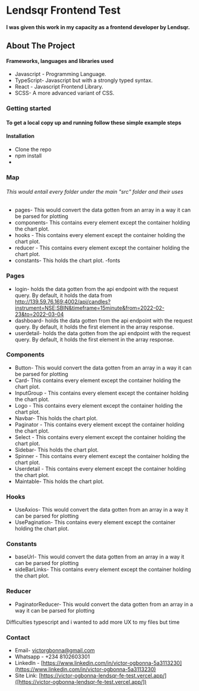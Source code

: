 # Lendsqr Frontend Test
#### I was given this work in my capacity as a frontend developer by Lendsqr.

## About The Project
#### Frameworks, languages and libraries used
- Javascript - Programming Language. 
- TypeScript- Javascript but with a strongly typed syntax.
- React - Javascript Frontend Library.
- SCSS- A more advanced variant of CSS.

### Getting started 
#### To get a local copy up and running follow these simple example steps
#### Installation

- Clone the repo
- npm install
- 
### Map 
###### This would entail every folder under the main "src" folder and their uses
- pages- This would convert the data gotten from an array in a way it can be parsed for plotting
- components- This contains every element except the container holding the chart plot.
- hooks - This contains every element except the container holding the chart plot.
- reducer - This contains every element except the container holding the chart plot.
- constants- This holds the chart plot.
-fonts

### Pages
- login- holds the data gotten from the api endpoint with the request query. By default, it holds the data from http://139.59.76.169:4002/api/candles?instrument=NSE:SBIN&timeframe=15minute&from=2022-02-23&to=2022-03-04
- dashboard- holds the data gotten from the api endpoint with the request query. By default, it holds the first element in the array response. 
- userdetail- holds the data gotten from the api endpoint with the request query. By default, it holds the first element in the array response. 

### Components
- Button- This would convert the data gotten from an array in a way it can be parsed for plotting
- Card- This contains every element except the container holding the chart plot.
- InputGroup - This contains every element except the container holding the chart plot.
- Logo - This contains every element except the container holding the chart plot.
- Navbar- This holds the chart plot.
- Paginator - This contains every element except the container holding the chart plot.
- Select - This contains every element except the container holding the chart plot.
- Sidebar- This holds the chart plot.
- Spinner - This contains every element except the container holding the chart plot.
- Userdetail - This contains every element except the container holding the chart plot.
- Maintable- This holds the chart plot.

### Hooks
- UseAxios- This would convert the data gotten from an array in a way it can be parsed for plotting
- UsePagination- This contains every element except the container holding the chart plot.

### Constants
- baseUrl- This would convert the data gotten from an array in a way it can be parsed for plotting
- sideBarLinks- This contains every element except the container holding the chart plot.

### Reducer
- PaginatorReducer- This would convert the data gotten from an array in a way it can be parsed for plotting

Difficulties
typescript and i wanted to add more UX to my files but time

### Contact 
- Email- victorgbonna@gmail.com
- Whatsapp - +234 8102603301
- Linkedln - [https://www.linkedin.com/in/victor-ogbonna-5a3113230](https://www.linkedin.com/in/victor-ogbonna-5a3113230)
-  Site Link: [https://victor-ogbonna-lendsqr-fe-test.vercel.app/]([https://victor-ogbonna-lendsqr-fe-test.vercel.app/])


